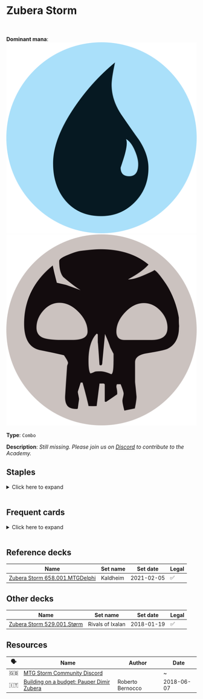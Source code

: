 <!-- This page is automatically generated by Myr: do not update it manually. -->
<!-- Changes directly applied here will be lost. -->
<!-- If you plan to update this page, please update the template at https://github.com/Pauperformance/pauperformance-bot -->
<!-- Templates can be found under pauperformance-bot/resources/templates/ -->
# Zubera Storm
<br/>


**Dominant mana**: <img src="../resources/images/mana/U.png" class="dominant-mana-icon"/> <img src="../resources/images/mana/B.png" class="dominant-mana-icon"/>

**Type**: `Combo`

**Description**: _Still missing. Please join us on [Discord](https://discord.gg/fYQbpjjkQ3) to contribute to the Academy._


## **Staples**

<details>
  <summary>Click here to expand</summary>
<a href="https://scryfall.com/card/ddp/46/bloodthrone-vampire"><img src="https://c1.scryfall.com/file/scryfall-cards/normal/front/e/e/ee7354fe-fb76-4196-a69b-0916af73bf45.jpg" class="archetype-card rounded-image"/></a>
<a href="https://scryfall.com/card/exo/55/culling-the-weak"><img src="https://c1.scryfall.com/file/scryfall-cards/normal/front/5/0/50c33f18-0a5c-4e46-ab0d-6e450915594f.jpg" class="archetype-card rounded-image"/></a>
<a href="https://scryfall.com/card/a25/82/dark-ritual"><img src="https://c1.scryfall.com/file/scryfall-cards/normal/front/9/5/95f27eeb-6f14-4db3-adb9-9be5ed76b34b.jpg" class="archetype-card rounded-image"/></a>
<a href="https://scryfall.com/card/chk/166/ember-fist-zubera"><img src="https://c1.scryfall.com/file/scryfall-cards/normal/front/0/1/0150e3f0-237e-4669-9401-d2cd08e86387.jpg" class="archetype-card rounded-image"/></a>
<a href="https://scryfall.com/card/jmp/230/exhume"><img src="https://c1.scryfall.com/file/scryfall-cards/normal/front/5/f/5f1cdcba-a04a-4a2f-8bc1-0dd7fa03754d.jpg" class="archetype-card rounded-image"/></a>
<a href="https://scryfall.com/card/chk/61/floating-dream-zubera"><img src="https://c1.scryfall.com/file/scryfall-cards/normal/front/6/3/63ea55a8-6c21-4cc1-a2c4-86cd60cddced.jpg" class="archetype-card rounded-image"/></a>
<a href="https://scryfall.com/card/tpr/225/lotus-petal"><img src="https://c1.scryfall.com/file/scryfall-cards/normal/front/f/8/f85ab5f9-508e-45de-8fa1-ce1f16552ffc.jpg" class="archetype-card rounded-image"/></a>
<a href="https://scryfall.com/card/rav/105/shred-memory"><img src="https://c1.scryfall.com/file/scryfall-cards/normal/front/e/3/e38192e5-814f-4269-bae8-13867a73e7fa.jpg" class="archetype-card rounded-image"/></a>
<a href="https://scryfall.com/card/cmr/151/supernatural-stamina"><img src="https://c1.scryfall.com/file/scryfall-cards/normal/front/c/e/ce15ab0b-c70d-4ac0-a6ee-dbd31736ce1f.jpg" class="archetype-card rounded-image"/></a>
<a href="https://scryfall.com/card/dka/77/undying-evil"><img src="https://c1.scryfall.com/file/scryfall-cards/normal/front/3/2/325f2243-54fd-484b-a742-166cea7ec179.jpg" class="archetype-card rounded-image"/></a>
<a href="https://scryfall.com/card/mh1/113/unearth"><img src="https://c1.scryfall.com/file/scryfall-cards/normal/front/b/6/b62abd0c-ec3e-45d7-989d-da269812aeef.jpg" class="archetype-card rounded-image"/></a>
<a href="https://scryfall.com/card/cmr/158/viscera-seer"><img src="https://c1.scryfall.com/file/scryfall-cards/normal/front/d/4/d49203dd-89b6-4e91-b3ff-5f9f5ce981f8.jpg" class="archetype-card rounded-image"/></a>
</details><br/>



## **Frequent cards**

<details>
  <summary>Click here to expand</summary>
<a href="https://scryfall.com/card/vma/106/cabal-ritual"><img src="https://c1.scryfall.com/file/scryfall-cards/normal/front/a/5/a5d85875-22da-4054-ae42-e85b472a6d5d.jpg" class="archetype-card rounded-image"/></a>
<a href="https://scryfall.com/card/khm/84/demonic-gifts"><img src="https://c1.scryfall.com/file/scryfall-cards/normal/front/3/f/3f23c487-ac4a-475b-ad5e-ec6f8678e668.jpg" class="archetype-card rounded-image"/></a>
<a href="https://scryfall.com/card/soi/78/pieces-of-the-puzzle"><img src="https://c1.scryfall.com/file/scryfall-cards/normal/front/6/9/69204c83-2e43-4ca1-a4cd-d75399a7d6dd.jpg" class="archetype-card rounded-image"/></a>
</details><br/>



## **Reference decks**

| Name | Set name | Set date | Legal |
| -----| -------- | -------- | ----- |
| [Zubera Storm 658.001.MTGDelphi](https://www.mtggoldfish.com/deck/4618707) | Kaldheim | 2021-02-05 | ✅ |




## **Other decks**

| Name | Set name | Set date | Legal |
| -----| -------- | -------- | ----- |
| [Zubera Storm 529.001.Størm](https://www.mtggoldfish.com/deck/4618698) | Rivals of Ixalan | 2018-01-19 | ✅ |






## **Resources**

| 🗣️ | Name | Author | Date |
| -- | ---- | ------ | ---- |
| 🇬🇧 | <a target="_blank" href="https://discord.com/invite/stormcommunity">MTG Storm Community Discord</a> | <i class="fa-brands fa-discord"></i> | ~            |
| 🇮🇹 | <a target="_blank" href="http://www.metagame.it/articoli-pauper/3378-building-on-a-budget-pauper-dimir-zubera.html">Building on a budget: Pauper Dimir Zubera</a> | Roberto Bernocco | 2018-06-07   |

